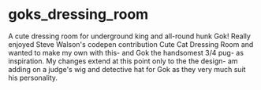 # goks_dressing_room
A cute dressing room for underground king and all-round hunk Gok! Really enjoyed Steve Walson's codepen contribution Cute Cat Dressing Room and wanted to make my own with this- and Gok the handsomest 3/4 pug- as inspiration. My changes extend at this point only to the the design- am adding on a judge's wig and detective hat for Gok as they very much suit his personality. 
